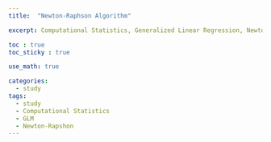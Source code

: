 ```yaml
---
title:  "Newton-Raphson Algorithm"

excerpt: Computational Statistics, Generalized Linear Regression, Newton-Raphson Algorithm 

toc : true
toc_sticky : true  

use_math: true

categories:
  - study
tags:
  - study
  - Computational Statistics
  - GLM
  - Newton-Rapshon
---
```


